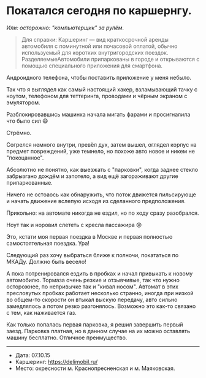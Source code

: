 # Покатался сегодня по каршернгу.
_Или: осторожно: "компьютерщик" за рулём_.

> Для справки: Каршеринг — вид краткосрочной аренды автомобиля с поминутной или почасовой оплатой, обычно используемый для коротких внутригородских поездок. РазделяемыеАвтомобили припаркованы в городе и открываются с помощью специального приложения для смартфона.

Андроидного телефона, чтобы поставить приложение у меня небыло.

Так что я выглядел как самый настоящий хакер, взламывающий тачку
с ноутом, телефоном для теттеринга, проводами и чёрным экраном с эмулятором.

Разблокировавшись машинка начала мигать фарами и просигналила что было сил :smile:

Стрёмно.

Согрелся немного внутри, превёл дух, затем вышел, оглядел корпус на предмет повреждений,
уже темнело, но похоже авто новое и никем не "покоцанное".

Абсолютно не понятно, как выезжать с "парковки", когда заднее стекло забрызгано дождём
и запотело, а вид ещё загораживают другие припаркованные.

Ничего не остоаось как обнаружить, что поток движется пильсирующе и начать движение вслепую исходя из сделанного предположения.

Прикольно: на автомате никогда не ездил, но по ходу сразу разобрался.

Ноут так и норовил слететь с кресла пассажира :disappointed:

Это, кстати моя первая поездка в Москве и первая полностью самостоятельная поездка. Ура!

Следующий раз хочу выбраться ближе к полночи, покататься по МКАДу. Должно быть весело!

А пока потренировался ездить в пробках и начал привыкать к новому автомобилю. Тормаза очень резкие и отзывчивые,
так что нужно осторожнее, по непривычке так и "кивал носом". Автомат в этих пресловутых пробках работает несколько странно, иногда при низкой во общем-то скорости он втыкал выскую передачу, авто сильно замедлялось а потом резко разгонялось. Возможно это как-то связано с тем, как наживается газ.

Как только попалась первая парковка, я решил завершить первый заезд. Парковка платная, но в данном случае на их можно оставлять машину бесплатно. Отличное преимущество.

----

- Дата: 07.10.15
- Каршеринг: https://delimobil.ru/
- Место: окресности м. Краснопресненская и м. Маяковская.
